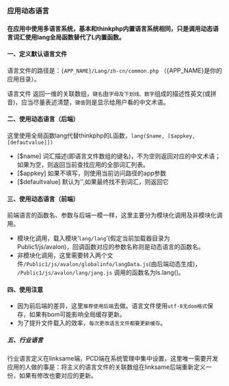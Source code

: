 ### 应用动态语言
#### 在应用中使用多语言系统，基本和thinkphp内置语言系统相同，只是调用动态语言词汇使用lang全局函数替代了L内置函数。

#### 一、定义默认语言文件
语言文件的路径是：`{APP_NAME}/Lang/zh-cn/common.php` （{APP_NAME}是你的应用目录）。

语言文件 返回一维的关联数组，`键名`由`字母及下划线、数字`组成的描述性英文(或拼音)，应当尽量表述清楚，`键值`则是显示给用户看的中文术语。

#### 二、使用动态语言（后端）
这里使用全局函数lang代替thinkphp的L函数，`lang($name, [$appkey, [defautvalue]])`

* [$name] 词汇描述(即语言文件数组的键名)，不为空则返回对应的中文术语；如果为空，则返回当前查找应用的全部词汇列表。 
* [$appkey] 如果不填写，则使用当前访问路径的app参数
* [$defaultvalue] 默认为'',如果最终找不到词汇，则返回它

#### 三、使用动态语言（前端）
前端语言的函数名、参数与后端一模一样，这里主要分为模块化调用及非模块化调用。
* 模块化调用，载入模块‘`lang/lang`’(假定当前加载器目录为Public1/js/avalon)，回调函数对应的参数名称则是动态语言的函数名。
* 非模块化调用，这里需要转入两个文件`/Public1/js/avalon/globalinfo/langData.js`(由后端动态生成)， `/Public1/js/avalon/lang/jang.js`
调用的函数名为ls.lang()。

#### 四、使用注意
* 因为前后端的差异，这里`推荐使用后端`去做。语言文件使用`utf-8无dom格式`保存，如果有bom可能影响全局缓存更新。
* 为了提升文件载入的效率，`每次更改语言文件都要更新缓存`。

##### 五、行业语言
行业语言定义在linksame端，PCD端在系统管理中集中设置，这里唯一需要开发应用的人做的事是：将主义的语言文件的关联数组在linksame后端重新定义一份，如果有修改也要对应的更新。